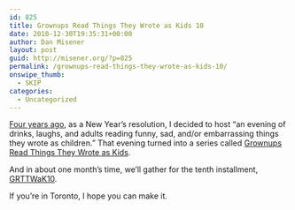 ```yaml
---
id: 825
title: Grownups Read Things They Wrote as Kids 10
date: 2010-12-30T19:35:31+00:00
author: Dan Misener
layout: post
guid: http://misener.org/?p=825
permalink: /grownups-read-things-they-wrote-as-kids-10/
onswipe_thumb:
  - SKIP
categories:
  - Uncategorized
---
```

[Four years ago](http://misener.org/archives/232), as a New Year&#8217;s resolution, I decided to host &#8220;an evening of drinks, laughs, and adults reading funny, sad, and/or embarrassing things they wrote as children.&#8221; That evening turned into a series called [Grownups Read Things They Wrote as Kids](http://grownupsreadthingstheywroteaskids.com).

And in about one month&#8217;s time, we&#8217;ll gather for the tenth installment, [GRTTWaK10](http://www.grownupsreadthingstheywroteaskids.com/2010/12/announcing-grttwak10-ten/).

If you&#8217;re in Toronto, I hope you can make it.
